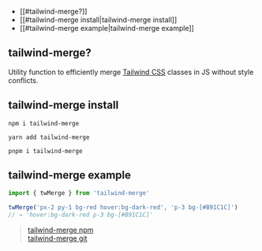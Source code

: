 - [[#tailwind-merge?]]
- [[#tailwind-merge install|tailwind-merge install]]
- [[#tailwind-merge example|tailwind-merge example]]
## tailwind-merge?
Utility function to efficiently merge [Tailwind CSS](https://tailwindcss.com/) classes in JS without style conflicts.

## tailwind-merge install
```shell
npm i tailwind-merge
```

```shell
yarn add tailwind-merge
```

```shell
pnpm i tailwind-merge
```

## tailwind-merge example 
```typescript
import { twMerge } from 'tailwind-merge'

twMerge('px-2 py-1 bg-red hover:bg-dark-red', 'p-3 bg-[#B91C1C]')
// → 'hover:bg-dark-red p-3 bg-[#B91C1C]'
```


>[tailwind-merge npm](https://www.npmjs.com/package/tailwind-merge) <br/>
>[tailwind-merge git](https://github.com/dcastil/tailwind-merge)